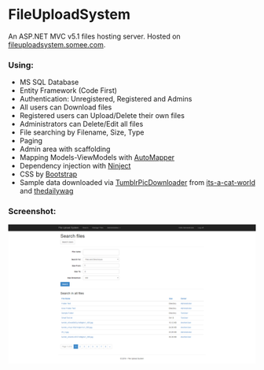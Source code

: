 FileUploadSystem
=======================
An ASP.NET MVC v5.1 files hosting server.
Hosted on [fileuploadsystem.somee.com](http://fileuploadsystem.somee.com/).


### Using:
*	MS SQL Database
*	Entity Framework (Code First)
*	Authentication: Unregistered, Registered and Admins
 *	All users can Download files
 *	Registered users can Upload/Delete their own files
 * Administrators can Delete/Edit all files
*  	File searching by Filename, Size, Type
*  	Paging
*  	Admin area with scaffolding
*  	Mapping Models-ViewModels with [AutoMapper](http://automapper.org/)
*  	Dependency injection with [Ninject](http://www.ninject.org/)
*  	CSS by [Bootstrap](http://getbootstrap.com/)
*	Sample data downloaded via [TumblrPicDownloader](https://github.com/TsvetanKT/TumblrPicDownloader) from [its-a-cat-world](http://its-a-cat-world.tumblr.com/) and [thedailywag](http://thedailywag.tumblr.com/)


### Screenshot:
![Main view](https://raw.githubusercontent.com/TsvetanKT/FileUploadSystem/master/ScreenshotFUS.png "Main view")

